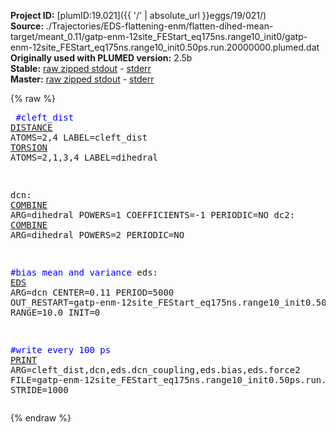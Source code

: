 **Project ID:** [plumID:19.021]({{ '/' | absolute_url }}eggs/19/021/)  
**Source:** ./Trajectories/EDS-flattening-enm/flatten-dihed-mean-target/meant_0.11/gatp-enm-12site_FEStart_eq175ns.range10_init0/gatp-enm-12site_FEStart_eq175ns.range10_init0.50ps.run.20000000.plumed.dat  
**Originally used with PLUMED version:** 2.5b  
**Stable:** [raw zipped stdout](gatp-enm-12site_FEStart_eq175ns.range10_init0.50ps.run.20000000.plumed.dat.plumed.stdout.txt.zip) - [stderr](gatp-enm-12site_FEStart_eq175ns.range10_init0.50ps.run.20000000.plumed.dat.plumed.stderr)  
**Master:** [raw zipped stdout](gatp-enm-12site_FEStart_eq175ns.range10_init0.50ps.run.20000000.plumed.dat.plumed_master.stdout.txt.zip) - [stderr](gatp-enm-12site_FEStart_eq175ns.range10_init0.50ps.run.20000000.plumed.dat.plumed_master.stderr)  

{% raw %}<pre>
<span style="color:blue">#cleft_dist</span>
<a href="https://plumed.github.io/doc-master/user-doc/html/_d_i_s_t_a_n_c_e.html">DISTANCE</a> ATOMS=2,4 LABEL=cleft_dist
<a href="https://plumed.github.io/doc-master/user-doc/html/_t_o_r_s_i_o_n.html">TORSION</a> ATOMS=2,1,3,4 LABEL=dihedral

dcn: <a href="https://plumed.github.io/doc-master/user-doc/html/_c_o_m_b_i_n_e.html">COMBINE</a> ARG=dihedral POWERS=1 COEFFICIENTS=-1 PERIODIC=NO
dc2: <a href="https://plumed.github.io/doc-master/user-doc/html/_c_o_m_b_i_n_e.html">COMBINE</a> ARG=dihedral POWERS=2 PERIODIC=NO

<span style="color:blue">#bias mean and variance</span>
eds: <a href="https://plumed.github.io/doc-master/user-doc/html/_e_d_s.html">EDS</a> ARG=dcn CENTER=0.11 PERIOD=5000 OUT_RESTART=gatp-enm-12site_FEStart_eq175ns.range10_init0.50ps.run.20000000.restart.dat  RANGE=10.0 INIT=0

<span style="color:blue">#write every 100 ps</span>
<a href="https://plumed.github.io/doc-master/user-doc/html/_p_r_i_n_t.html">PRINT</a> ARG=cleft_dist,dcn,eds.dcn_coupling,eds.bias,eds.force2 FILE=gatp-enm-12site_FEStart_eq175ns.range10_init0.50ps.run.20000000.colvars.dat STRIDE=1000
</pre>{% endraw %}
